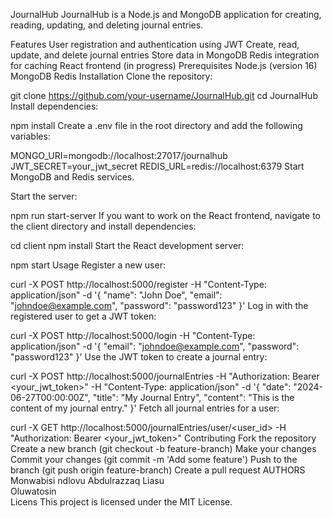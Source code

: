 JournalHub
JournalHub is a Node.js and MongoDB application for creating, reading, updating, and deleting journal entries.

Features
User registration and authentication using JWT
Create, read, update, and delete journal entries
Store data in MongoDB
Redis integration for caching
React frontend (in progress)
Prerequisites
Node.js (version 16)
MongoDB
Redis
Installation
Clone the repository:

git clone https://github.com/your-username/JournalHub.git
cd JournalHub
Install dependencies:

npm install
Create a .env file in the root directory and add the following variables:

MONGO_URI=mongodb://localhost:27017/journalhub
JWT_SECRET=your_jwt_secret
REDIS_URL=redis://localhost:6379
Start MongoDB and Redis services.

Start the server:

npm run start-server
If you want to work on the React frontend, navigate to the client directory and install dependencies:

cd client
npm install
Start the React development server:

npm start
Usage
Register a new user:

curl -X POST http://localhost:5000/register -H "Content-Type: application/json" -d '{
    "name": "John Doe",
    "email": "johndoe@example.com",
    "password": "password123"
}'
Log in with the registered user to get a JWT token:

curl -X POST http://localhost:5000/login -H "Content-Type: application/json" -d '{
    "email": "johndoe@example.com",
    "password": "password123"
}'
Use the JWT token to create a journal entry:

curl -X POST http://localhost:5000/journalEntries -H "Authorization: Bearer <your_jwt_token>" -H "Content-Type: application/json" -d '{
    "date": "2024-06-27T00:00:00Z",
    "title": "My Journal Entry",
    "content": "This is the content of my journal entry."
}'
Fetch all journal entries for a user:

curl -X GET http://localhost:5000/journalEntries/user/<user_id> -H "Authorization: Bearer <your_jwt_token>"
Contributing
Fork the repository
Create a new branch (git checkout -b feature-branch)
Make your changes
Commit your changes (git commit -m 'Add some feature')
Push to the branch (git push origin feature-branch)
Create a pull request 
AUTHORS
Monwabisi ndlovu
Abdulrazzaq Liasu                                                                                                                                       
Oluwatosin  
Licens
This project is licensed under the MIT License.
